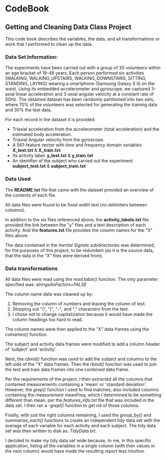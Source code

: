 # CodeBook
## Getting and Cleaning Data Class Project

This code book describes the variables, the data, and all transformations or work that I performed to clean up the data.

### Data Set Information:
The experiments have been carried out with a group of 30 volunteers within an age bracket of 19-48 years. Each person performed six activities (WALKING, WALKING_UPSTAIRS, WALKING_DOWNSTAIRS, SITTING, STANDING, LAYING) wearing a smartphone (Samsung Galaxy S II) on the waist. Using its embedded accelerometer and gyroscope, we captured 3-axial linear acceleration and 3-axial angular velocity at a constant rate of 50Hz. The obtained dataset has been randomly partitioned into two sets, where 70% of the volunteers was selected for generating the training data and 30% the test data.

For each record in the dataset it is provided:
- Triaxial acceleration from the accelerometer (total acceleration) and the estimated body acceleration.
- Triaxial Angular velocity from the gyroscope.
- A 561-feature vector with time and frequency domain variables: **X_test.txt** & **X_train.txt**
- Its activity label: **y_test.txt** & **y_train.txt**
- An identifier of the subject who carried out the experiment: **subject_test.txt** & **subject_train.txt**

### Data Used
The **README.txt** file that came with the dataset provided an overview of the contents of each file.

All data files were found to be fixed width text (no delimiters between columns).

In addition to the six files referenced above, the **activity_labels.txt** file provided the link between the "y" files and a text description of each activity. And the **features.txt** file provides the column names for the "X" files above.

The data contained in the *Inertial Signals* subdirectories was determined, for the purposes of this project, to be redundant (as it is the source data, that the data in the "X" files were derived from).

### Data transformations
All data files were read using the *read.table()* function.  The only parameter specified was: *stringsAsFactors=FALSE*

The column name data was cleaned up by:
1. Removing the column of numbers and leaving the column of text.
2. Stripping out "(", ")", "-", and "," characters from the text.
3. I chose not to change capitalization because it would have made the column headings too hard to read.

The column names were then applied to the "X" data frames using the *colnames()* function.

The subject and activity data frames were modified to add a column header of 'subject' and 'activity'.

Next, the *cbind()* function was used to add the subject and columns to the left side of the "X" data frames. Then the *rbind()* function was used to join the test and train data frames into one combined data frame.

Per the requirements of the project, I then extracted all the columns that contained measurements containing a 'mean' or 'standard deviation'.  However, the *grep()* function I used to find matches, also included columns containing the measurement meanFreq, which I determined to be something different than mean, per the *features_info.txt* file that was included in the data set. I then ran a *-grepl()* function to get rid of those columns.

Finally, with just the right columns remaining, I used the *group_by()* and *summarise_each()* functions to create an independent  tidy data set with the average of each variable for each activity and each subject. The tidy data set was then written to disk as: *TidyData.txt*.

I decided to make my tidy data set wide because, to me, in this specific application, listing all the variables in a single column (with their values in the next column) would have made the resulting report less intuitive.

